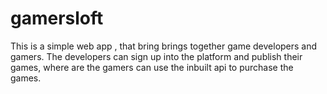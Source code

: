 # gamersloft
This is a simple web app , that bring brings together game developers and gamers. The developers can sign up into the platform and publish 
their games, where are the gamers can use the inbuilt api to purchase the games.
